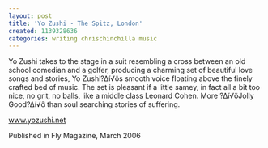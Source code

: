 ```yaml
---
layout: post
title: 'Yo Zushi - The Spitz, London'
created: 1139328636
categories: writing chrischinchilla music
---
```


Yo Zushi takes to the stage in a suit resembling a cross between an old school comedian and a golfer, producing a charming set of beautiful love songs and stories, Yo Zushi?∆í√ôs smooth voice floating above the finely crafted bed of music. The set is pleasant if a little samey, in fact all a bit too nice, no grit, no balls, like a middle class Leonard Cohen. More ?∆í√öJolly Good?∆í√ô than soul searching stories of suffering.

<a href='http://www.yozushi.net' target='_blank'>www.yozushi.net</a>

Published in Fly Magazine, March 2006
